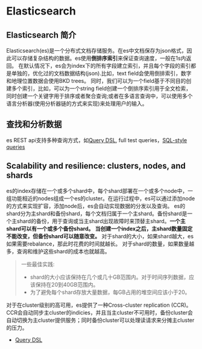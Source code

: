 # Elasticsearch

## Elasticsearch 简介
Elasticsearch(es)是一个分布式文档存储服务。在es中文档保存为json格式，因此可以存储复杂结构的数据。es使用**倒排序索引**来保证查询速度，一般在1s内返回。
在默认情况下，es会为index下的所有字段建立索引，并且每个字段的索引都是单独的，优化过的文档数据结构(json).比如，text field会使用倒排索引，数字和地理位置数据会使用BKD trees。
同时，我们可以为一个field基于不同目的创建多个索引，比如，可以为一个string field创建一个倒排序索引用于全文检索，同时创建一个关键字用于排序或者聚合查询;或者在多语言查询中，可以使用多个语言分析器(使用分析器链的方式来实现)来处理用户的输入。


## 查找和分析数据
es REST api支持多种查询方式，如[Query DSL](./queryDSL.md), full test queries，[SQL-style queries](https://www.elastic.co/guide/en/elasticsearch/reference/current/sql-overview.html)

## Scalability and resilience: clusters, nodes, and shards
es的index存储在一个或多个shard中，每个shard部署在一个或多个node中，一组功能相近的nodes组成一个es的cluster。在运行过程中，es可以通过添加node的方式来实现扩容，添加node后，es会自动实现数据的分发以及查询。
es的shard分为主shard和备份shard，每个文档归属于一个主shard。备份shard是一个主shard的备份，用于查询或当主shard出现故障时来顶替主shard。**一个主shard可以有一个或多个备份shard。**
**当创建一个index之后，主shard数量固定不能改变，但备份shard可以随意改变。**
对于shard的大小，如果shard越大，es如果需要rebalance，那此时花费的时间就越长。
对于shard的数量，如果数量越多，查询和维护这些shard的成本也就越高。

> 一些最佳实践:
> - shard的大小应该保持在几个或几十GB范围内。对于时间序列数据，应该保持在20到40GB范围内。
> - 为了避免每个shard存放大量数据，每GB占用的堆空间应该小于20。

对于在cluster级别的高可用，es提供了一种Cross-cluster replication (CCR)。CCR会自动同步主cluster的indicies，并且当主cluster不可用时，备份cluster会自动切换为主cluster提供服务；同时备份cluster可以处理读请求来分摊主cluster的压力。


* [Query DSL](./queryDSL.md)